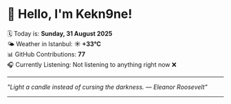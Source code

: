 # 👋 Hello, I'm Kekn9ne!

🗓️ Today is: **Sunday, 31 August 2025**  
🌤️ Weather in Istanbul: **☀️   +33°C**  
📊 GitHub Contributions: **77**  
🎧 Currently Listening: Not listening to anything right now ❌

---

_"Light a candle instead of cursing the darkness. — *Eleanor Roosevelt*"_

---
